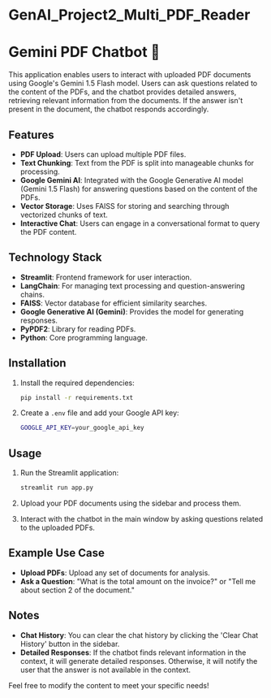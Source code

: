 # GenAI_Project2_Multi_PDF_Reader

# Gemini PDF Chatbot 🤖

This application enables users to interact with uploaded PDF documents using Google's Gemini 1.5 Flash model.
Users can ask questions related to the content of the PDFs, and the chatbot provides detailed answers, retrieving relevant information from the documents. 
If the answer isn't present in the document, the chatbot responds accordingly.

## Features

- **PDF Upload**: Users can upload multiple PDF files.
- **Text Chunking**: Text from the PDF is split into manageable chunks for processing.
- **Google Gemini AI**: Integrated with the Google Generative AI model (Gemini 1.5 Flash) for answering questions based on the content of the PDFs.
- **Vector Storage**: Uses FAISS for storing and searching through vectorized chunks of text.
- **Interactive Chat**: Users can engage in a conversational format to query the PDF content.

## Technology Stack

- **Streamlit**: Frontend framework for user interaction.
- **LangChain**: For managing text processing and question-answering chains.
- **FAISS**: Vector database for efficient similarity searches.
- **Google Generative AI (Gemini)**: Provides the model for generating responses.
- **PyPDF2**: Library for reading PDFs.
- **Python**: Core programming language.

## Installation

1. Install the required dependencies:
   ```bash
   pip install -r requirements.txt
   ```

2. Create a `.env` file and add your Google API key:
   ```bash
   GOOGLE_API_KEY=your_google_api_key
   ```

## Usage

1. Run the Streamlit application:
   ```bash
   streamlit run app.py
   ```

2. Upload your PDF documents using the sidebar and process them.
3. Interact with the chatbot in the main window by asking questions related to the uploaded PDFs.

## Example Use Case

- **Upload PDFs**: Upload any set of documents for analysis.
- **Ask a Question**: "What is the total amount on the invoice?" or "Tell me about section 2 of the document."

## Notes

- **Chat History**: You can clear the chat history by clicking the 'Clear Chat History' button in the sidebar.
- **Detailed Responses**: If the chatbot finds relevant information in the context, it will generate detailed responses. Otherwise, it will notify the user that the answer is not available in the context.

Feel free to modify the content to meet your specific needs!
